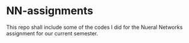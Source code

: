 # NN-assignments
This repo shall include some of the codes I did for the Nueral Networks assignment for our current semester.

